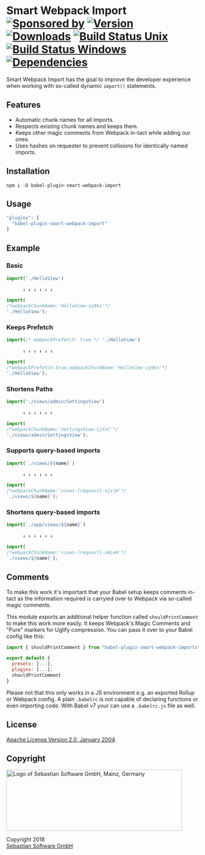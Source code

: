 # Smart Webpack Import<br/>[![Sponsored by][sponsor-img]][sponsor] [![Version][npm-version-img]][npm] [![Downloads][npm-downloads-img]][npm] [![Build Status Unix][travis-img]][travis] [![Build Status Windows][appveyor-img]][appveyor] [![Dependencies][deps-img]][deps]

[sponsor-img]: https://img.shields.io/badge/Sponsored%20by-Sebastian%20Software-692446.svg
[sponsor]: https://www.sebastian-software.de
[deps]: https://david-dm.org/sebastian-software/babel-plugin-smart-webpack-import
[deps-img]: https://david-dm.org/sebastian-software/babel-plugin-smart-webpack-import.svg
[npm]: https://www.npmjs.com/package/babel-plugin-smart-webpack-import
[npm-downloads-img]: https://img.shields.io/npm/dm/babel-plugin-smart-webpack-import.svg
[npm-version-img]: https://img.shields.io/npm/v/babel-plugin-smart-webpack-import.svg
[travis-img]: https://img.shields.io/travis/sebastian-software/babel-plugin-smart-webpack-import/master.svg?branch=master&label=unix%20build
[appveyor-img]: https://img.shields.io/appveyor/ci/swernerx/babel-plugin-smart-webpack-import/master.svg?label=windows%20build
[travis]: https://travis-ci.org/sebastian-software/babel-plugin-smart-webpack-import
[appveyor]: https://ci.appveyor.com/project/swernerx/babel-plugin-smart-webpack-import/branch/master

Smart Webpack Import has the goal to improve the developer experience when working with so-called dynamic `import()` statements.

## Features

- Automatic chunk names for all imports.
- Respects existing chunk names and keeps them.
- Keeps other magic comments from Webpack in-tact while adding our ones.
- Uses hashes on requester to prevent collisions for identically named imports.


## Installation

```
npm i -D babel-plugin-smart-webpack-import
```


## Usage

```js
"plugins": [
  "babel-plugin-smart-webpack-import"
]
```


## Example

### Basic

```js
import('./HelloView')

      ↓ ↓ ↓ ↓ ↓ ↓

import(
/*webpackChunkName:'HelloView-zy9ks'*/
'./HelloView');
```

### Keeps Prefetch

```js
import(/* webpackPrefetch: true */ './HelloView')

      ↓ ↓ ↓ ↓ ↓ ↓

import(
/*webpackPrefetch:true,webpackChunkName:'HelloView-zy9ks'*/
'./HelloView');
```

### Shortens Paths

```js
import('./views/admin/SettingsView')

      ↓ ↓ ↓ ↓ ↓ ↓

import(
/*webpackChunkName:'SettingsView-ijYnC'*/
'./views/admin/SettingsView');
```


### Supports query-based imports

```js
import(`./views/${name}`)

      ↓ ↓ ↓ ↓ ↓ ↓

import(
/*webpackChunkName:'views-[request]-njvjH'*/
`./views/${name}`);
```


### Shortens query-based imports

```js
import(`./app/views/${name}`)

      ↓ ↓ ↓ ↓ ↓ ↓

import(
/*webpackChunkName:'views-[request]-xkLem'*/
`./views/${name}`);
```


## Comments

To make this work it's important that your Babel setup keeps comments in-tact as the information
required is carryied over to Webpack via so-called magic comments.

This module exports an additional helper function called `shouldPrintComment` to make this work more easily. It keeps Webpack's Magic Comments and "Pure" markers for Uglify compression. You can pass it over to your Babel config like this:

```js
import { shouldPrintComment } from "babel-plugin-smart-webpack-imports"

export default {
  presets: [...],
  plugins: [...],
  shouldPrintComment
}
```

Please not that this only works in a JS environment e.g. an exported Rollup or Webpack config. A plain `.babelrc` is not capable of declaring functions or even importing code. With Babel v7 your can use a `.babelrc.js` file as well.



## License

[Apache License Version 2.0, January 2004](license)

## Copyright

<img src="https://cdn.rawgit.com/sebastian-software/sebastian-software-brand/0d4ec9d6/sebastiansoftware-en.svg" alt="Logo of Sebastian Software GmbH, Mainz, Germany" width="460" height="160"/>

Copyright 2018<br/>[Sebastian Software GmbH](http://www.sebastian-software.de)
